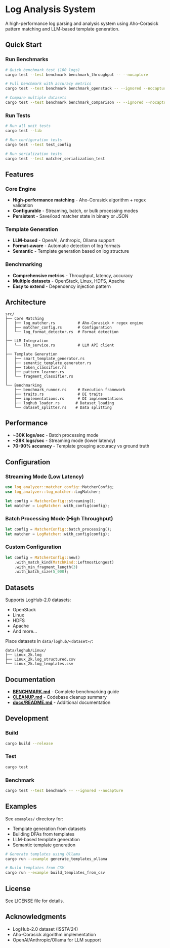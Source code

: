 # Log Analysis System

A high-performance log parsing and analysis system using Aho-Corasick pattern matching and LLM-based template generation.

## Quick Start

### Run Benchmarks

```bash
# Quick benchmark test (100 logs)
cargo test --test benchmark benchmark_throughput -- --nocapture

# Full benchmark with accuracy metrics
cargo test --test benchmark benchmark_openstack -- --ignored --nocapture

# Compare multiple datasets
cargo test --test benchmark benchmark_comparison -- --ignored --nocapture
```

### Run Tests

```bash
# Run all unit tests
cargo test --lib

# Run configuration tests
cargo test --test test_config

# Run serialization tests
cargo test --test matcher_serialization_test
```

## Features

### Core Engine
- **High-performance matching** - Aho-Corasick algorithm + regex validation
- **Configurable** - Streaming, batch, or bulk processing modes
- **Persistent** - Save/load matcher state in binary or JSON

### Template Generation
- **LLM-based** - OpenAI, Anthropic, Ollama support
- **Format-aware** - Automatic detection of log formats
- **Semantic** - Template generation based on log structure

### Benchmarking
- **Comprehensive metrics** - Throughput, latency, accuracy
- **Multiple datasets** - OpenStack, Linux, HDFS, Apache
- **Easy to extend** - Dependency injection pattern

## Architecture

```
src/
├── Core Matching
│   ├── log_matcher.rs          # Aho-Corasick + regex engine
│   ├── matcher_config.rs       # Configuration
│   └── log_format_detector.rs  # Format detection
│
├── LLM Integration
│   └── llm_service.rs          # LLM API client
│
├── Template Generation
│   ├── smart_template_generator.rs
│   ├── semantic_template_generator.rs
│   ├── token_classifier.rs
│   ├── pattern_learner.rs
│   └── fragment_classifier.rs
│
└── Benchmarking
    ├── benchmark_runner.rs     # Execution framework
    ├── traits.rs               # DI traits
    ├── implementations.rs      # DI implementations
    ├── loghub_loader.rs       # Dataset loading
    └── dataset_splitter.rs    # Data splitting
```

## Performance

- **~30K logs/sec** - Batch processing mode
- **~28K logs/sec** - Streaming mode (lower latency)
- **70-90% accuracy** - Template grouping accuracy vs ground truth

## Configuration

### Streaming Mode (Low Latency)
```rust
use log_analyzer::matcher_config::MatcherConfig;
use log_analyzer::log_matcher::LogMatcher;

let config = MatcherConfig::streaming();
let matcher = LogMatcher::with_config(config);
```

### Batch Processing Mode (High Throughput)
```rust
let config = MatcherConfig::batch_processing();
let matcher = LogMatcher::with_config(config);
```

### Custom Configuration
```rust
let config = MatcherConfig::new()
    .with_match_kind(MatchKind::LeftmostLongest)
    .with_min_fragment_length(3)
    .with_batch_size(5_000);
```

## Datasets

Supports LogHub-2.0 datasets:
- OpenStack
- Linux
- HDFS
- Apache
- And more...

Place datasets in `data/loghub/<dataset>/`:
```
data/loghub/Linux/
├── Linux_2k.log
├── Linux_2k.log_structured.csv
└── Linux_2k.log_templates.csv
```

## Documentation

- **[BENCHMARK.md](BENCHMARK.md)** - Complete benchmarking guide
- **[CLEANUP.md](CLEANUP.md)** - Codebase cleanup summary
- **[docs/README.md](docs/README.md)** - Additional documentation

## Development

### Build
```bash
cargo build --release
```

### Test
```bash
cargo test
```

### Benchmark
```bash
cargo test --test benchmark -- --ignored --nocapture
```

## Examples

See `examples/` directory for:
- Template generation from datasets
- Building DFAs from templates
- LLM-based template generation
- Semantic template generation

```bash
# Generate templates using Ollama
cargo run --example generate_templates_ollama

# Build templates from CSV
cargo run --example build_templates_from_csv
```

## License

See LICENSE file for details.

## Acknowledgments

- LogHub-2.0 dataset (ISSTA'24)
- Aho-Corasick algorithm implementation
- OpenAI/Anthropic/Ollama for LLM support
